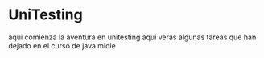 # UniTesting
aqui comienza la aventura en unitesting aqui veras algunas tareas que han dejado en el curso de java midle 
